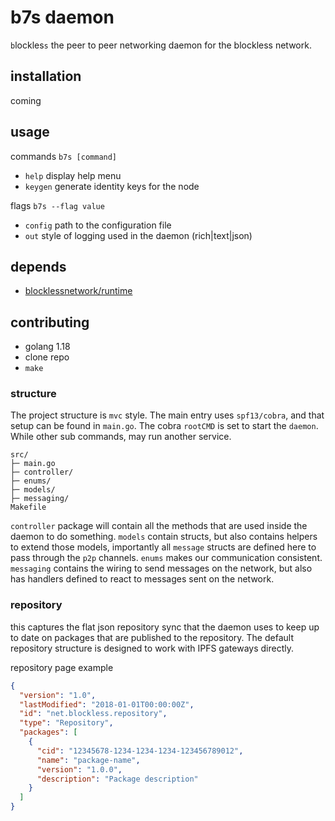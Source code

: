 # b7s daemon

`b`lockles`s` the peer to peer networking daemon for the blockless network.

## installation

coming

## usage

commands
`b7s [command]`

- `help` display help menu
- `keygen` generate identity keys for the node

flags
`b7s --flag value`

- `config` path to the configuration file
- `out` style of logging used in the daemon (rich|text|json)

## depends

- [blocklessnetwork/runtime](https://github.com/blocklessnetwork/runtime)

## contributing

- golang 1.18
- clone repo
- `make`

### structure

The project structure is `mvc` style. The main entry uses `spf13/cobra`, and that setup can be found in `main.go`. The cobra `rootCMD` is set to start the `daemon`. While other sub commands, may run another service.

```
src/
├─ main.go
├─ controller/
├─ enums/
├─ models/
├─ messaging/
Makefile
```

`controller` package will contain all the methods that are used inside the daemon to do something. `models` contain structs, but also contains helpers to extend those models, importantly all `message` structs are defined here to pass through the `p2p` channels. `enums` makes our communication consistent. `messaging` contains the wiring to send messages on the network, but also has handlers defined to react to messages sent on the network.

### repository

this captures the flat json repository sync that the daemon uses to keep up to date on packages that are published to the repository. The default repository structure is designed to work with IPFS gateways directly.

repository page example

```json
{
  "version": "1.0",
  "lastModified": "2018-01-01T00:00:00Z",
  "id": "net.blockless.repository",
  "type": "Repository",
  "packages": [
    {
      "cid": "12345678-1234-1234-1234-123456789012",
      "name": "package-name",
      "version": "1.0.0",
      "description": "Package description"
    }
  ]
}
```
